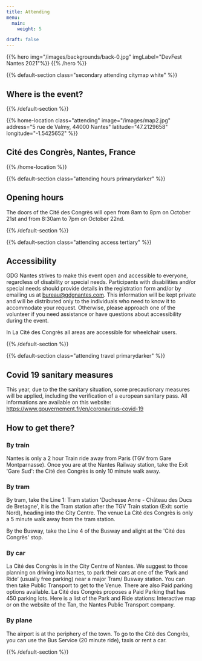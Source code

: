 ```yaml
---
title: Attending
menu:
  main:
    weight: 5

draft: false
---
```


{{% hero img="/images/backgrounds/back-0.jpg" imgLabel="DevFest Nantes 2021"%}}
{{% /hero %}}

{{% default-section class="secondary attending citymap white" %}}

<!-- ## Indoor map

{{% centered-img src="/images/indoor_map.png" %}}

{{% /default-section %}}

{{% default-section class="attending location-title tertiary" %}}

<!-- -->

## Where is the event?

{{% /default-section %}}

{{% home-location
    class="attending"
    image="/images/map2.jpg"
    address="5 rue de Valmy, 44000 Nantes"
    latitude="47.2129658"
    longitude="-1.5425652" %}}

## Cité des Congrès, Nantes, France

{{% /home-location %}}

{{% default-section class="attending hours primarydarker" %}}

## Opening hours

The doors of the Cité des Congrès will open from 8am to 8pm on October 21st and from 8:30am to 7pm on  October 22nd.

{{% /default-section %}}

{{% default-section class="attending access tertiary" %}}

## Accessibility

GDG Nantes strives to make this event open and accessible to everyone, regardless of disability or special needs. Participants with disabilities and/or special needs should provide details in the registration form and/or by emailing us at bureau@gdgnantes.com. This information will be kept private and will be distributed only to the individuals who need to know it to accommodate your request. Otherwise, please approach one of the volunteer if you need assistance or have questions about accessibility during the event.

In La Cité des Congrès all areas are accessible for wheelchair users.

{{% /default-section %}}

{{% default-section class="attending travel primarydarker" %}}

## Covid 19 sanitary measures

This year, due to the the sanitary situation, some precautionary measures will be applied, including the verification of a european sanitary pass. All informations are available on this website: https://www.gouvernement.fr/en/coronavirus-covid-19

## How to get there?

### By train

Nantes is only a 2 hour Train ride away from Paris (TGV from Gare Montparnasse).
Once you are at the Nantes Railway station, take the Exit 'Gare Sud': the Cité des Congrès is only 10 minute walk away.

### By tram

By tram, take the Line 1: Tram station 'Duchesse Anne - Château des Ducs de Bretagne', it is the Tram station after the TGV Train station (Exit: sortie Nord), heading into the City Centre. The venue La Cité des Congrès is only a 5 minute walk away from the tram station.

By the Busway, take the Line 4 of the Busway and alight at the 'Cité des Congrès' stop.

### By car

La Cité des Congrès is in the City Centre of Nantes. We suggest to those planning on driving into Nantes, to park their cars at one of the ‘Park and Ride’ (usually free parking) near a major Tram/ Busway station. You can then take Public Transport to get to the Venue. There are also Paid parking options available.
La Cité des Congrès proposes a Paid Parking that has 450 parking lots.
Here is a list of the Park and Ride stations: Interactive map or on the website of the Tan, the Nantes Public Transport company.

### By plane

The airport is at the periphery of the town. To go to the Cité des Congrès, you can use the Bus Service (20 minute ride), taxis or rent a car.

{{% /default-section %}}

